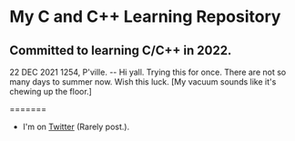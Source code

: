 # My C and C++ Learning Repository
## Committed to learning C/C++ in 2022.

22 DEC 2021 1254, P'ville. -- Hi yall. Trying this for once. There are not so many days to summer now. Wish this luck. [My vacuum sounds like it's chewing up the floor.]

=======
- I'm on [Twitter](http://www.twitter.com/thesedays2020) \(Rarely post.\).
